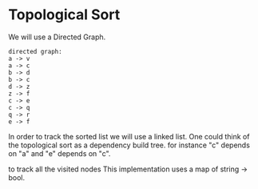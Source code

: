 # Topological Sort

We will use a Directed Graph.

```
directed graph:
a -> v
a -> c
b -> d
b -> c
d -> z
z -> f
c -> e
c -> q
q -> r
e -> f
```

In order to track the sorted list we will use a linked list.
One could think of the topological sort as a dependency build tree. for instance "c" depends on "a" and "e" depends on "c".

to track all the visited nodes This implementation uses a map of string -> bool.
